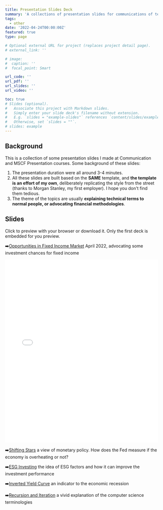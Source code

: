 ```yaml
---
title: Presentation Slides Deck
summary: 'A collections of presentation slides for communications of technical topics.'
tags:
  - other
date: '2022-04-24T00:00:00Z'
featured: true
type: page

# Optional external URL for project (replaces project detail page).
# external_link: ''

# image:
#  caption: ''
#  focal_point: Smart

url_code: ''
url_pdf: ''
url_slides: ''
url_video: ''

toc: true
# Slides (optional).
#   Associate this project with Markdown slides.
#   Simply enter your slide deck's filename without extension.
#   E.g. `slides = "example-slides"` references `content/slides/example-slides.md`.
#   Otherwise, set `slides = ""`.
# slides: example
---
```


## Background

This is a collection of some presentation slides I made at Communication and MSCF Presentation courses. Some background of these slides:

1.   The presentation duration were all around 3-4 minutes.
2.   All these slides are built based on the **SAME** template, and **the template is an effort of my own**, deliberately replicating the style from the street (thanks to Morgan Stanley, my first employer). I hope you don't find them tedious.
3.   The theme of the topics are usually **explaining technical terms to normal people, or advocating financial methodologies**.

## Slides

Click to preview with your browser or download it. Only the first deck is embedded for you preview.

:arrow_right:[Opportunities in Fixed Income Market](./investment_idea.pdf) April 2022, advocating some investment chances for fixed income

<iframe
      src="./investment_idea.pdf"
      width="100%"
      height="600px"
      style="border:none;">
</iframe>

:arrow_right:[Shifting Stars](./shifting_stars.pdf) a view of monetary policy. How does the Fed measure if the economy is overheating or not?

:arrow_right:[ESG Investing](./sustainable_investment.pdf) the idea of ESG factors and how it can improve the investment performance

:arrow_right:[Inverted Yield Curve](./inverted_yield_curve.pdf) an indicator to the economic recession

:arrow_right:[Recursion and Iteration](./recursion.pdf) a vivid explanation of the computer science terminologies

